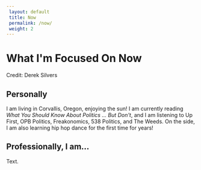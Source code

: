 ```yaml
---
 layout: default
 title: Now
 permalink: /now/
 weight: 2
---
```

 
 
 
# What I'm Focused On Now
Credit: Derek Silvers

## Personally
I am living in Corvallis, Oregon, enjoying the sun! 
I am currently reading *What You Should Know About Politics ... But Don't*,
and I am listening to Up First, OPB Politics, Freakonomics, 538 Politics, and The Weeds.
On the side, I am also learning hip hop dance for the first time for years!

## Professionally, I am...
Text.
